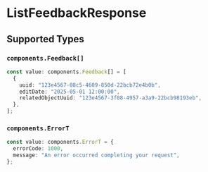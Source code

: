 # ListFeedbackResponse


## Supported Types

### `components.Feedback[]`

```typescript
const value: components.Feedback[] = [
  {
    uuid: "123e4567-08c5-4609-850d-22bcb72e4b0b",
    editDate: "2025-05-01 12:00:00",
    relatedObjectUuid: "123e4567-3f08-4957-a3a9-22bcb98193eb",
  },
];
```

### `components.ErrorT`

```typescript
const value: components.ErrorT = {
  errorCode: 1000,
  message: "An error occurred completing your request",
};
```


